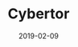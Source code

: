 ---
presenter: John Richardson
title: Cybertor
pdf-file-name: cybertor.pdf
date: 2019-02-09
building: the-diamond
room: Lecture Theatre 9
difficulty: 2
---